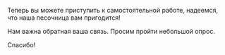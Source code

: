Теперь вы можете приступить к самостоятельной работе, надеемся, что наша 
песочница вам пригодится!

Нам важна обратная ваша связь. Просим пройти небольшой опрос.


Спасибо!
